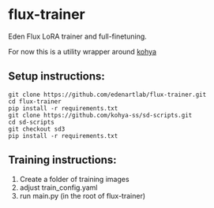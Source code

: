 # flux-trainer
Eden Flux LoRA trainer and full-finetuning.

For now this is a utility wrapper around [kohya](https://github.com/kohya-ss/sd-scripts/tree/sd3)

## Setup instructions:
```
git clone https://github.com/edenartlab/flux-trainer.git
cd flux-trainer
pip install -r requirements.txt
git clone https://github.com/kohya-ss/sd-scripts.git
cd sd-scripts
git checkout sd3
pip install -r requirements.txt
```

## Training instructions:
1. Create a folder of training images
2. adjust train_config.yaml
3. run main.py (in the root of flux-trainer)
